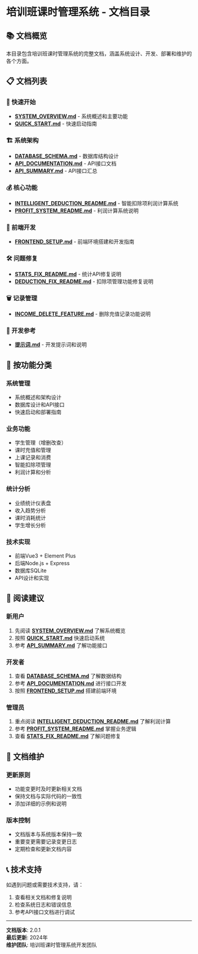 # 培训班课时管理系统 - 文档目录

## 📚 文档概览

本目录包含培训班课时管理系统的完整文档，涵盖系统设计、开发、部署和维护的各个方面。

## 📋 文档列表

[](../png/7b0ae6df179e5d35440849f4ea19a23.png)

### 🚀 快速开始
- **[SYSTEM_OVERVIEW.md](./SYSTEM_OVERVIEW.md)** - 系统概述和主要功能
- **[QUICK_START.md](./QUICK_START.md)** - 快速启动指南

### 🏗️ 系统架构
- **[DATABASE_SCHEMA.md](./DATABASE_SCHEMA.md)** - 数据库结构设计
- **[API_DOCUMENTATION.md](./API_DOCUMENTATION.md)** - API接口文档
- **[API_SUMMARY.md](./API_SUMMARY.md)** - API接口汇总

### 💰 核心功能
- **[INTELLIGENT_DEDUCTION_README.md](./INTELLIGENT_DEDUCTION_README.md)** - 智能扣除项利润计算系统
- **[PROFIT_SYSTEM_README.md](./PROFIT_SYSTEM_README.md)** - 利润计算系统说明

### 🎨 前端开发
- **[FRONTEND_SETUP.md](./FRONTEND_SETUP.md)** - 前端环境搭建和开发指南

### 🛠️ 问题修复
- **[STATS_FIX_README.md](./STATS_FIX_README.md)** - 统计API修复说明
- **[DEDUCTION_FIX_README.md](./DEDUCTION_FIX_README.md)** - 扣除项管理功能修复说明

### 🗑️ 记录管理
- **[INCOME_DELETE_FEATURE.md](./INCOME_DELETE_FEATURE.md)** - 删除充值记录功能说明

### 📝 开发参考
- **[提示词.md](./提示词.md)** - 开发提示词和说明

## 🎯 按功能分类

### 系统管理
- 系统概述和架构设计
- 数据库设计和API接口
- 快速启动和部署指南

### 业务功能
- 学生管理（增删改查）
- 课时充值和管理
- 上课记录和消费
- 智能扣除项管理
- 利润计算和分析

### 统计分析
- 业绩统计仪表盘
- 收入趋势分析
- 课时消耗统计
- 学生增长分析

### 技术实现
- 前端Vue3 + Element Plus
- 后端Node.js + Express
- 数据库SQLite
- API设计和实现

## 📖 阅读建议

### 新用户
1. 先阅读 **[SYSTEM_OVERVIEW.md](./SYSTEM_OVERVIEW.md)** 了解系统概览
2. 按照 **[QUICK_START.md](./QUICK_START.md)** 快速启动系统
3. 参考 **[API_SUMMARY.md](./API_SUMMARY.md)** 了解功能接口

### 开发者
1. 查看 **[DATABASE_SCHEMA.md](./DATABASE_SCHEMA.md)** 了解数据结构
2. 参考 **[API_DOCUMENTATION.md](./API_DOCUMENTATION.md)** 进行接口开发
3. 按照 **[FRONTEND_SETUP.md](./FRONTEND_SETUP.md)** 搭建前端环境

### 管理员
1. 重点阅读 **[INTELLIGENT_DEDUCTION_README.md](./INTELLIGENT_DEDUCTION_README.md)** 了解利润计算
2. 参考 **[PROFIT_SYSTEM_README.md](./PROFIT_SYSTEM_README.md)** 掌握业务逻辑
3. 查看 **[STATS_FIX_README.md](./STATS_FIX_README.md)** 了解问题修复

## 🔧 文档维护

### 更新原则
- 功能变更时及时更新相关文档
- 保持文档与实际代码的一致性
- 添加详细的示例和说明

### 版本控制
- 文档版本与系统版本保持一致
- 重要变更需要记录变更日志
- 定期检查和更新文档内容

## 📞 技术支持

如遇到问题或需要技术支持，请：
1. 查看相关文档和修复说明
2. 检查系统日志和错误信息
3. 参考API接口文档进行调试

---

**文档版本**: 2.0.1  
**最后更新**: 2024年  
**维护团队**: 培训班课时管理系统开发团队

